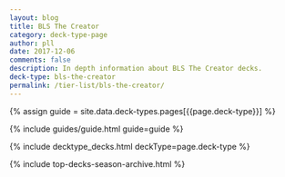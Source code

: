 ```yaml
---
layout: blog
title: BLS The Creator
category: deck-type-page
author: pll
date: 2017-12-06
comments: false
description: In depth information about BLS The Creator decks.
deck-type: bls-the-creator
permalink: /tier-list/bls-the-creator/ 
---
```


{% assign guide = site.data.deck-types.pages[{{page.deck-type}}] %}

{% include guides/guide.html guide=guide %}

{% include decktype_decks.html deckType=page.deck-type %}

{% include top-decks-season-archive.html %}
